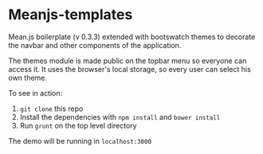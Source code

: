 # Meanjs-templates

Mean.js boilerplate (v 0.3.3) extended with bootswatch themes to decorate the navbar and other components of the application.

The themes module is made public on the topbar menu so everyone can access it.
It uses the browser's local storage, so every user can select his own theme.

To see in action:
1. `git clone` this repo
2. Install the dependencies with `npm install` and `bower install` 
3. Run `grunt` on the top level directory

The demo will be running in `localhost:3000`
